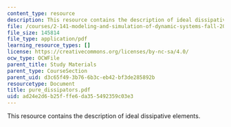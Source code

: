 ```yaml
---
content_type: resource
description: This resource contains the description of ideal dissipative elements.
file: /courses/2-141-modeling-and-simulation-of-dynamic-systems-fall-2006/ad24e2d6b25fffe6da355492359c03e3_pure_dissipators.pdf
file_size: 145814
file_type: application/pdf
learning_resource_types: []
license: https://creativecommons.org/licenses/by-nc-sa/4.0/
ocw_type: OCWFile
parent_title: Study Materials
parent_type: CourseSection
parent_uid: d3c65f49-3b76-6b3c-eb42-bf3de285892b
resourcetype: Document
title: pure_dissipators.pdf
uid: ad24e2d6-b25f-ffe6-da35-5492359c03e3
---
```

This resource contains the description of ideal dissipative elements.